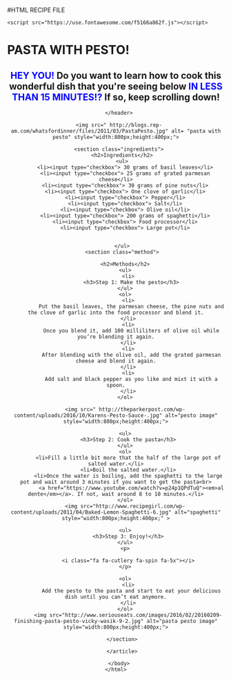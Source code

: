 #HTML RECIPE FILE

<!DOCTYPE html>
<html>
  <head>
    <meta charset="utf-8">
    <meta name="viewport" content="width=device-width, initial-scale=1">
    <title>Made with Thimble</title>
    <link rel="stylesheet" href="style.css">
    <link rel="stylesheet" href="normalize.css">

    <script src="https://use.fontawesome.com/f5166a862f.js"></script>

  </head>
  <body>
    <h1>
      PASTA WITH PESTO!
    </h1>
    <article class="recipe">
      <header>
<h2>
  <font color="blue">HEY YOU!</font>  Do you want to learn how to cook this wonderful dish that you're seeing below <font color = "blue"> IN LESS THAN 15 MINUTES!?</font> If so, keep scrolling down!
        </h2>

      </header>

      <img src=" http://blogs.rep-am.com/whatsfordinner/files/2011/03/PastaPesto.jpg" alt= "pasta with pesto" style="width:800px;height:400px;">

      <section class="ingredients">
        <h2>Ingredients</h2>
        <ul>
          <li><input type="checkbox"> 30 grams of basil leaves</li>
          <li><input type="checkbox"> 25 grams of grated parmesan cheese</li>
          <li><input type="checkbox"> 30 grams of pine nuts</li>
          <li><input type="checkbox"> One clove of garlic</li>
          <li><input type="checkbox"> Pepper</li>
          <li><input type="checkbox"> Salt</li>
          <li><input type="checkbox"> Olive oil</li>
          <li><input type="checkbox"> 200 grams of spaghetti</li>
          <li><input type="checkbox"> Food processor</li>
          <li><input type="checkbox"> Large pot</li>


        </ul>
        <section class="method">

          <h2>Methods</h2>
          <ul>
            <li>
              <h3>Step 1: Make the pesto</h3>
          </ul>
          <ol>
            <li>
              Put the basil leaves, the parmesan cheese, the pine nuts and the clove of garlic into the food processor and blend it.
            </li>
            <li>
              Once you blend it, add 100 milliliters of olive oil while you’re blending it again.
            </li>
            <li>
              After blending with the olive oil, add the grated parmesan cheese and blend it again.
            </li>
            <li>
              Add salt and black pepper as you like and mixt it with a spoon.
            </li>
          </ol>

          <img src=" http://theparkerpost.com/wp-content/uploads/2016/10/Karens-Pesto-Sauce-.jpg" alt="pesto image" style="width:800px;height:400px;">

          <ul>
            <h3>Step 2: Cook the pasta</h3>
          </ul>
          <ol>
            <li>Fill a little bit more that the half of the large pot of salted water.</li>
            <li>Boil the salted water.</li>
            <li>Once the water is boiling, add the spaghetti to the large pot and wait around 3 minutes if you want to get the pasta<br>
              <a href="https://www.youtube.com/watch?v=p24p1QPdTuQ"><em>al dente</em></a>. If not, wait around 8 to 10 minutes.</li>
          </ol>
          <img src="http://www.recipegirl.com/wp-content/uploads/2011/04/Baked-Lemon-Spaghetti-6.jpg" alt="spaghetti" style="width:800px;height:400px;" >

          <ul>
            <h3>Step 3: Enjoy!</h3>
          </ul>
          <p>

            <i class="fa fa-cutlery fa-spin fa-5x"></i>
          </p>

          <ol>
            <li>
              Add the pesto to the pasta and start to eat your delicious dish until you can’t eat anymore.
            </li>
          </ol>
            <img src="http://www.seriouseats.com/images/2016/02/20160209-finishing-pasta-pesto-vicky-wasik-9-2.jpg" alt="pasta pesto image" style="width:800px;height:400px;">

        </section>

        </article>

      </body>
    </html>

